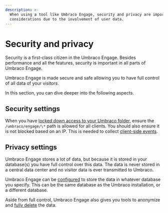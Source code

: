 ```yaml
---
description: >-
  When using a tool like Umbraco Engage, security and privacy are important
  considerations due to the involvement of user data.
---
```


# Security and privacy

Security is a first-class citizen in the Umbraco Engage. Besides performance and all the features, security is important in all parts of Umbraco Engage.

Umbraco Engage is made secure and safe allowing you to have full control of all data of your visitors.

In this section, you can dive deeper into the following aspects.

## Security settings

When you have [locked down access to your Umbraco folder](https://our.umbraco.com/Documentation/Reference/Security/Security-hardening/#lock-down-access-to-your-umbraco-folders), ensure the `/umbraco/engage/\*` path is allowed for all clients. You should also ensure it is not blocked based on an IP. This is needed to collect [client-side events](../../../the-umarketingsuite-broad-overview/dataflow-pipeline/data-collection/).

## Privacy settings

Umbraco Engage stores a lot of data, but because it is stored in your database(s) you have full control over this data. The data is never stored in a central data center and no visitor data is ever transmitted to Umbraco.

Umbraco Engage can be [configured](../../../installing-umarketingsuite/configuration-options-2-x/) to store the data in whatever database you specify. This can be the same database as the Umbraco installation, or a different database.

Aside from full control, Umbraco Engage also gives you tools to anonymize and [fully delete](../../../security-privacy/retention-periods-of-data/) the data.
